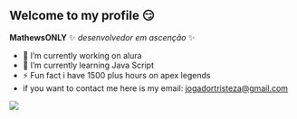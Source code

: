 ## Welcome to my profile 😏


**MathewsONLY** ✨ _desenvolvedor em ascenção_ ✨

- 🔭 I’m currently working on alura
- 🌱 I’m currently learning Java Script
- ⚡ Fun fact i have 1500 plus hours on apex legends
- if you want to contact me here is my email: jogadortristeza@gmail.com
  
![](https://media1.tenor.com/m/tY8f1hJc_ukAAAAC/golden-boy-kintaro.gif)
